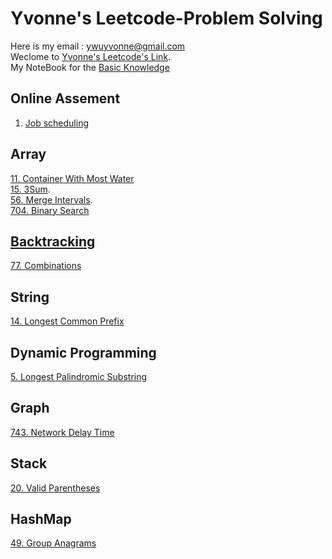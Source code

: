 # Yvonne's Leetcode-Problem Solving
Here is my email : <ywuyvonne@gmail.com>\
Weclome to [Yvonne's Leetcode's Link](leetcode-cn.com/u/yvonnewu/).     
My NoteBook for the [Basic Knowledge](https://github.com/Luchanaaaaa/LeetCode/blob/main/baseKnowledge.md)

## Online Assement 
1. [Job scheduling](https://github.com/Luchanaaaaa/LeetCode/issues/2)
## Array    
[11. Container With Most Water](https://github.com/Luchanaaaaa/LeetCode/issues/14)     
[15. 3Sum](https://github.com/Luchanaaaaa/LeetCode/issues/11).   
[56. Merge Intervals](https://github.com/Luchanaaaaa/LeetCode/issues/4).       
[704. Binary Search](https://github.com/Luchanaaaaa/LeetCode/issues/5)    

 
## [Backtracking](https://github.com/Luchanaaaaa/LeetCode/issues/12)
[77. Combinations](https://github.com/Luchanaaaaa/LeetCode/issues/3)


## String
[14. Longest Common Prefix](https://github.com/Luchanaaaaa/LeetCode/issues/13)
## Dynamic Programming
[5. Longest Palindromic Substring](https://github.com/Luchanaaaaa/LeetCode/issues/6)

## Graph
[743. Network Delay Time](https://github.com/Luchanaaaaa/LeetCode/issues/10)

## Stack
[20. Valid Parentheses]([./Stack/stackQuestion.md](https://github.com/Luchanaaaaa/LeetCode/issues/1))

## HashMap
[49. Group Anagrams](https://github.com/Luchanaaaaa/LeetCode/issues/15)
